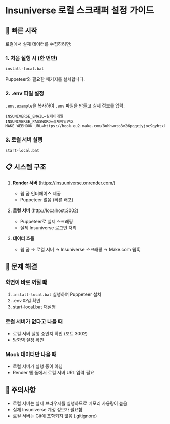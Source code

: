 # Insuniverse 로컬 스크래퍼 설정 가이드

## 🚀 빠른 시작

로컬에서 실제 데이터를 수집하려면:

### 1. 처음 실행 시 (한 번만)
```batch
install-local.bat
```
Puppeteer와 필요한 패키지를 설치합니다.

### 2. .env 파일 설정
`.env.example`을 복사하여 `.env` 파일을 만들고 실제 정보를 입력:
```
INSUNIVERSE_EMAIL=실제이메일
INSUNIVERSE_PASSWORD=실제비밀번호
MAKE_WEBHOOK_URL=https://hook.eu2.make.com/8uhhwoto8v26pqqciyjoc9qybtxkhiih
```

### 3. 로컬 서버 실행
```batch
start-local.bat
```

## 📋 시스템 구조

1. **Render 서버** (https://insuuniverse.onrender.com/)
   - 웹 폼 인터페이스 제공
   - Puppeteer 없음 (빠른 배포)

2. **로컬 서버** (http://localhost:3002)
   - Puppeteer로 실제 스크래핑
   - 실제 Insuniverse 로그인 처리

3. **데이터 흐름**
   - 웹 폼 → 로컬 서버 → Insuniverse 스크래핑 → Make.com 웹훅

## 🔧 문제 해결

### 화면이 바로 꺼질 때
1. `install-local.bat` 실행하여 Puppeteer 설치
2. .env 파일 확인
3. start-local.bat 재실행

### 로컬 서버가 없다고 나올 때
- 로컬 서버 실행 중인지 확인 (포트 3002)
- 방화벽 설정 확인

### Mock 데이터만 나올 때
- 로컬 서버가 실행 중이 아님
- Render 웹 폼에서 로컬 서버 URL 입력 필요

## 📌 주의사항
- 로컬 서버는 실제 브라우저를 실행하므로 메모리 사용량이 높음
- 실제 Insuniverse 계정 정보가 필요함
- 로컬 서버는 Git에 포함되지 않음 (.gitignore)